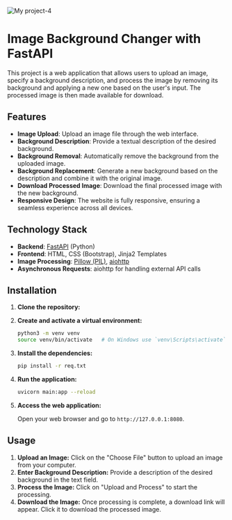 ![My project-4](https://github.com/user-attachments/assets/96b522ee-4fbc-4d0d-9fed-2b49c2b5bd47)

# Image Background Changer with FastAPI

This project is a web application that allows users to upload an image, specify a background description, and process the image by removing its background and applying a new one based on the user's input. The processed image is then made available for download.

## Features

- **Image Upload**: Upload an image file through the web interface.
- **Background Description**: Provide a textual description of the desired background.
- **Background Removal**: Automatically remove the background from the uploaded image.
- **Background Replacement**: Generate a new background based on the description and combine it with the original image.
- **Download Processed Image**: Download the final processed image with the new background.
- **Responsive Design**: The website is fully responsive, ensuring a seamless experience across all devices.

## Technology Stack

- **Backend**: [FastAPI](https://fastapi.tiangolo.com/) (Python)
- **Frontend**: HTML, CSS (Bootstrap), Jinja2 Templates
- **Image Processing**: [Pillow (PIL)](https://pillow.readthedocs.io/), [aiohttp](https://docs.aiohttp.org/en/stable/)
- **Asynchronous Requests**: aiohttp for handling external API calls

## Installation

1. **Clone the repository:**



2. **Create and activate a virtual environment:**

    ```bash
    python3 -m venv venv
    source venv/bin/activate   # On Windows use `venv\Scripts\activate`
    ```

3. **Install the dependencies:**

    ```bash
    pip install -r req.txt
    ```

4. **Run the application:**

    ```bash
    uvicorn main:app --reload
    ```

5. **Access the web application:**

    Open your web browser and go to `http://127.0.0.1:8080`.

## Usage

1. **Upload an Image:** Click on the "Choose File" button to upload an image from your computer.
2. **Enter Background Description:** Provide a description of the desired background in the text field.
3. **Process the Image:** Click on "Upload and Process" to start the processing.
4. **Download the Image:** Once processing is complete, a download link will appear. Click it to download the processed image.


